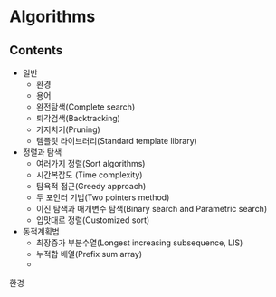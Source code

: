 # Algorithms

## Contents

* 일반
  - 환경
  - 용어
  - 완전탐색(Complete search)
  - 퇴각검색(Backtracking)
  - 가지치기(Pruning)
  - 템플릿 라이브러리(Standard template library)
* 정렬과 탐색
  - 여러가지 정렬(Sort algorithms)
  - 시간복잡도 (Time complexity)
  - 탐욕적 접근(Greedy approach)
  - 두 포인터 기법(Two pointers method)
  - 이진 탐색과 매개변수 탐색(Binary search and Parametric search)
  - 입맛대로 정렬(Customized sort)
* 동적계획법
  - 최장증가 부분수열(Longest increasing subsequence, LIS)
  - 누적합 배열(Prefix sum array)
  - 

환경
